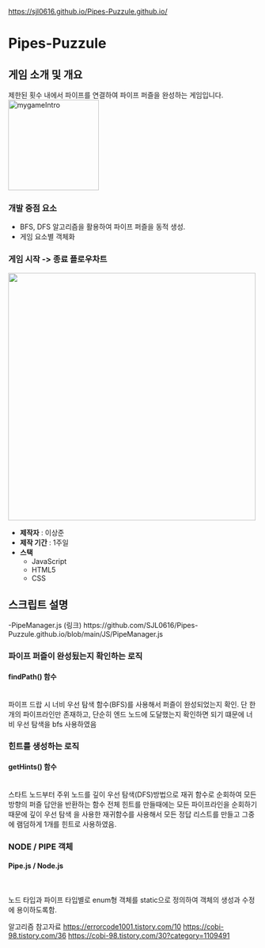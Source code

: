 https://sjl0616.github.io/Pipes-Puzzule.github.io/
# Pipes-Puzzule

<H2> 게임 소개 및 개요</H2>
제한된 횟수 내에서 파이프를 연결하여 파이프 퍼즐을 완성하는 게임입니다.<br>
<img width="183" alt="mygameIntro" src="https://github.com/SJL0616/Pipes-Puzzule.github.io/assets/81796008/6b7c2ef3-72a0-423c-9f87-c343ac7fa91d">

 <H3>개발 중점 요소</H3>
<ul>
 <li>BFS, DFS 알고리즘을 활용하여 파이프 퍼즐을 동적 생성.</li>
 <li>게임 요소별 객체화</li>
</ul>

<H3>게임 시작 -> 종료 플로우차트</H3>
<img width="500" heigth="1000" src= "https://github.com/SJL0616/Pipes-Puzzule/assets/81796008/fc3f1be7-ce5e-44c2-ae82-b6f6fa1a3430">
<ul>
 <li>
  <b>제작자</b> : 이상준
 </li>
  <li>
   <b>제작 기간</b>  : 1주일
 </li>
  <li>
   <b>스택</b> 
   <ul>
  <li>JavaScript</li>
  <li>HTML5</li>
  <li>CSS</li>
</ul>
 </li>
</ul>
<H2>스크립트 설명</H2>
-PipeManager.js (링크)
https://github.com/SJL0616/Pipes-Puzzule.github.io/blob/main/JS/PipeManager.js
<H3>파이프 퍼즐이 완성됬는지 확인하는 로직</H3> <h4>findPath() 함수</h4>  <br>
파이프 드랍 시 너비 우선 탐색 함수(BFS)를 사용해서 퍼즐이 완성되었는지 확인.
단 한개의 파이프라인만 존재하고, 단순히 엔드 노드에 도달했는지 확인하면 되기 떄문에
너비 우선 탐색을 bfs 사용하였음

<H3>힌트를 생성하는 로직</H3> <h4>getHints() 함수</h4>  <br>
스타트 노드부터 주위 노드를 깊이 우선 탐색(DFS)방법으로 재귀 함수로 순회하여 모든 방향의 퍼즐 답안을 반환하는 함수
전체 힌트를 만들때에는 모든 파이프라인을 순회하기 때문에 깊이 우선 탐색 을 사용한 재귀함수를 사용해서 모든
정답 리스트를 만들고 그중에 램덤하게 1개를 힌트로 사용하였음.

<H3>NODE / PIPE 객체</H3> <h4>Pipe.js / Node.js</h4>  <br>

노드 타입과 파이프 타입별로 enum형 객체를 static으로 정의하여 객체의 생성과 수정에 용이하도록함.

알고리즘 참고자료
https://errorcode1001.tistory.com/10
https://cobi-98.tistory.com/36
https://cobi-98.tistory.com/30?category=1109491
